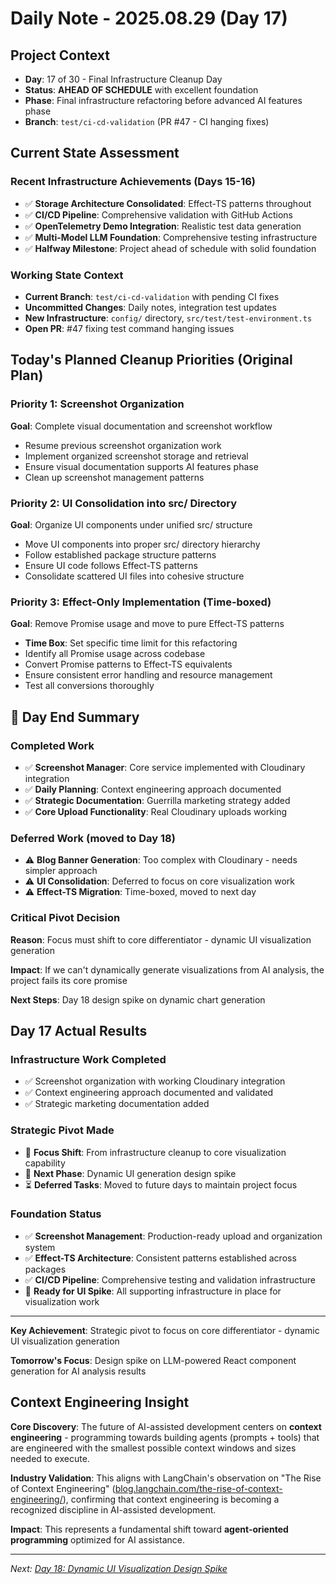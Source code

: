 # Daily Note - 2025.08.29 (Day 17)

## Project Context
- **Day**: 17 of 30 - Final Infrastructure Cleanup Day
- **Status**: **AHEAD OF SCHEDULE** with excellent foundation
- **Phase**: Final infrastructure refactoring before advanced AI features phase
- **Branch**: `test/ci-cd-validation` (PR #47 - CI hanging fixes)

## Current State Assessment

### Recent Infrastructure Achievements (Days 15-16)
- ✅ **Storage Architecture Consolidated**: Effect-TS patterns throughout
- ✅ **CI/CD Pipeline**: Comprehensive validation with GitHub Actions  
- ✅ **OpenTelemetry Demo Integration**: Realistic test data generation
- ✅ **Multi-Model LLM Foundation**: Comprehensive testing infrastructure
- ✅ **Halfway Milestone**: Project ahead of schedule with solid foundation

### Working State Context
- **Current Branch**: `test/ci-cd-validation` with pending CI fixes
- **Uncommitted Changes**: Daily notes, integration test updates
- **New Infrastructure**: `config/` directory, `src/test/test-environment.ts`
- **Open PR**: #47 fixing test command hanging issues

## Today's Planned Cleanup Priorities (Original Plan)

### **Priority 1: Screenshot Organization**
**Goal**: Complete visual documentation and screenshot workflow

- Resume previous screenshot organization work
- Implement organized screenshot storage and retrieval
- Ensure visual documentation supports AI features phase
- Clean up screenshot management patterns

### **Priority 2: UI Consolidation into src/ Directory**
**Goal**: Organize UI components under unified src/ structure

- Move UI components into proper src/ directory hierarchy
- Follow established package structure patterns
- Ensure UI code follows Effect-TS patterns
- Consolidate scattered UI files into cohesive structure

### **Priority 3: Effect-Only Implementation (Time-boxed)**
**Goal**: Remove Promise usage and move to pure Effect-TS patterns

- **Time Box**: Set specific time limit for this refactoring
- Identify all Promise usage across codebase
- Convert Promise patterns to Effect-TS equivalents
- Ensure consistent error handling and resource management
- Test all conversions thoroughly

## 🔄 Day End Summary

### **Completed Work**

- ✅ **Screenshot Manager**: Core service implemented with Cloudinary integration
- ✅ **Daily Planning**: Context engineering approach documented
- ✅ **Strategic Documentation**: Guerrilla marketing strategy added
- ✅ **Core Upload Functionality**: Real Cloudinary uploads working

### **Deferred Work** (moved to Day 18)

- ⚠️ **Blog Banner Generation**: Too complex with Cloudinary - needs simpler approach
- ⚠️ **UI Consolidation**: Deferred to focus on core visualization work
- ⚠️ **Effect-TS Migration**: Time-boxed, moved to next day

### **Critical Pivot Decision**

**Reason**: Focus must shift to core differentiator - dynamic UI visualization generation

**Impact**: If we can't dynamically generate visualizations from AI analysis, the project fails its core promise

**Next Steps**: Day 18 design spike on dynamic chart generation

## Day 17 Actual Results

### **Infrastructure Work Completed**

- ✅ Screenshot organization with working Cloudinary integration
- ✅ Context engineering approach documented and validated
- ✅ Strategic marketing documentation added

### **Strategic Pivot Made**

- 🎯 **Focus Shift**: From infrastructure cleanup to core visualization capability
- 🚀 **Next Phase**: Dynamic UI generation design spike
- ⏳ **Deferred Tasks**: Moved to future days to maintain project focus

### **Foundation Status**

- ✅ **Screenshot Management**: Production-ready upload and organization system
- ✅ **Effect-TS Architecture**: Consistent patterns established across packages
- ✅ **CI/CD Pipeline**: Comprehensive testing and validation infrastructure
- 🎯 **Ready for UI Spike**: All supporting infrastructure in place for visualization work

---

**Key Achievement**: Strategic pivot to focus on core differentiator - dynamic UI visualization generation

**Tomorrow's Focus**: Design spike on LLM-powered React component generation for AI analysis results

## Context Engineering Insight

**Core Discovery**: The future of AI-assisted development centers on **context engineering** - programming towards building agents (prompts + tools) that are engineered with the smallest possible context windows and sizes needed to execute.

**Industry Validation**: This aligns with LangChain's observation on "The Rise of Context Engineering" ([blog.langchain.com/the-rise-of-context-engineering/](https://blog.langchain.com/the-rise-of-context-engineering/)), confirming that context engineering is becoming a recognized discipline in AI-assisted development.

**Impact**: This represents a fundamental shift toward **agent-oriented programming** optimized for AI assistance.

---

*Next: [Day 18: Dynamic UI Visualization Design Spike](2025.08.30.md)*